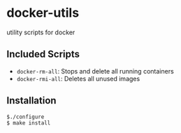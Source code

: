 # docker-utils
utility scripts for docker

## Included Scripts

* `docker-rm-all`: Stops and delete all running containers
* `docker-rmi-all`: Deletes all unused images

## Installation

```
$./configure
$ make install
```
